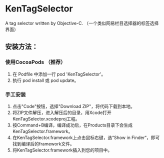# KenTagSelector
A tag selector written by Objective-C. （一个类似网易栏目选择器的标签选择界面）

## 安装方法：
### 使用CocoaPods （推荐）
  1. 在 Podfile 中添加一行 pod 'KenTagSelector'。
  2. 执行 pod install 或 pod update。

### 手工安装
  1. 点击"Code"按钮，选择"Download ZIP"，将代码下载到本地。
  2. 将ZIP文件解压，进入解压后的目录，用Xcode打开KenTagSelector.xcodeproj工程。
  3. 按Command+B编译，编译成功后，在Products目录下会生成KenTagSelector.framework。
  4. 在KenTagSelector.framework上点击鼠标右键，选“Show in Finder“，即可找到编译后的framework文件。
  5. 将KenTagSelector.framework插入到您的项目中。
